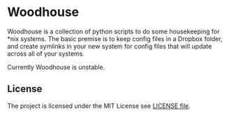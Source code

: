 # Woodhouse #
Woodhouse is a collection of python scripts to do some housekeeping for *nix 
systems. The basic premise is to keep config files in a Dropbox folder, and 
create symlinks in your new system for config files that will update across all of your systems.  

Currently Woodhouse is unstable.

## License ##
The project is licensed under the MIT License see [LICENSE file](https://raw.github.com/jtdressel/woodhouse/master/LICENSE).

